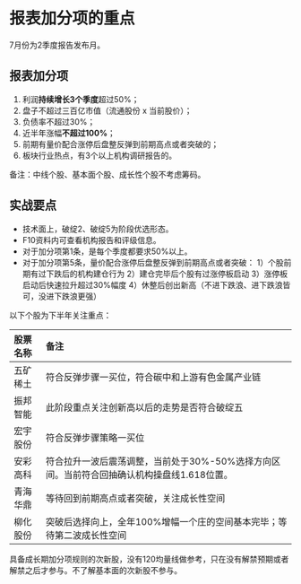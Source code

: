 # 报表加分项的重点

7月份为2季度报告发布月。

## 报表加分项

1. 利润**持续增长3个季度**超过50%；
2. 盘子不超过三百亿市值（流通股份 x 当前股价）；
3. 负债率不超过30%；
4. 近半年涨幅**不超过100%**；
5. 前期有量价配合涨停后盘整反弹到前期高点或者突破的；
6. 板块行业热点，有3个以上机构调研报告的。

备注：中线个股、基本面个股、成长性个股不考虑筹码。

## 实战要点

- 技术面上，破绽2、破绽5为阶段优选形态。
- F10资料内可查看机构报告和评级信息。
- 对于加分项第1条，是每个季度都要求50%以上。
- 对于加分项第5条，量价配合涨停后盘整反弹到前期高点或者突破：
1）个股前期有过下跌后的机构建仓行为
2）建仓完毕后个股有过涨停板启动
3）涨停板启动后快速拉升超过30%幅度
4）休整后创出新高（不进下跌浪、进下跌浪皆可，没进下跌浪更强）

以下个股为下半年关注重点：

股票名称 | 备注
:- | :-
五矿稀土 | 符合反弹步骤一买位，符合碳中和上游有色金属产业链
振邦智能 | 此阶段重点关注创新高以后的走势是否符合破绽五
宏宇股份 | 符合反弹步骤策略一买位
安彩高科 | 符合拉升一波后震荡调整，当前处于30%-50%选择方向区间。当前符合回抽确认机构操盘线1.618位置。
青海华鼎 | 等待回到前期高点或者突破，关注成长性空间
柳化股份 | 突破后选择向上，全年100%增幅一个庄的空间基本完毕；等待第二波成长性空间

具备成长期加分项规则的次新股，没有120均量线做参考，只在没有解禁预期或者解禁之后才参与。不了解基本面的次新股不参与。
